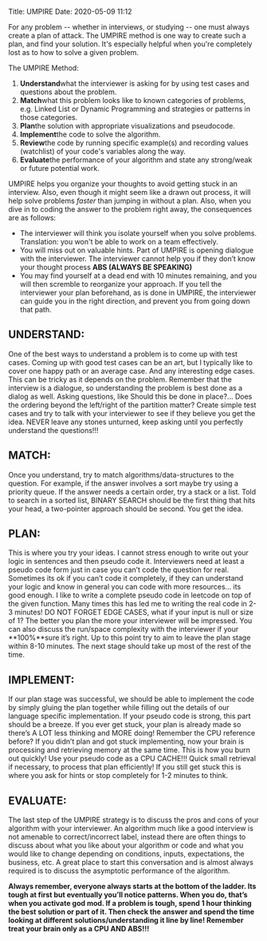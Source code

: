 Title: UMPIRE
Date: 2020-05-09 11:12


For any problem -- whether in interviews, or studying -- one must always create a plan of attack. The UMPIRE method is one way to create such a plan, and find your solution. It's especially helpful when you're completely lost as to how to solve a given problem. 

The UMPIRE Method:

1. **Understand**what the interviewer is asking for by using test cases and questions about the problem.
2. **Match**what this problem looks like to known categories of problems, e.g. Linked List or Dynamic Programming and strategies or patterns in those categories.
3. **Plan**the solution with appropriate visualizations and pseudocode.
4. **Implement**the code to solve the algorithm.
5. **Review**the code by running specific example(s) and recording values (watchlist) of your code's variables along the way.
6. **Evaluate**the performance of your algorithm and state any strong/weak or future potential work.

UMPIRE helps you organize your thoughts to avoid getting stuck in an interview. Also, even though it might seem like a drawn out process, it will help solve problems *faster* than jumping in without a plan. Also, when you dive in to coding the answer to the problem right away, the consequences are as follows: 

* The interviewer will think you isolate yourself when you solve problems. Translation: you won't be able to work on a team effectively. 
* You will miss out on valuable hints. Part of UMPIRE is opening dialogue with the interviewer. The interviewer cannot help you if they don’t know your thought process **ABS (ALWAYS BE SPEAKING)**
* You may find yourself at a dead end with 10 minutes remaining, and you will then scremble to reorganize your approach. If you tell the interviewer your plan beforehand, as is done in UMPIRE, the interviewer can guide you in the right direction, and prevent you from going down that path.

## UNDERSTAND:

One of the best ways to understand a problem is to come up with test cases. Coming up with good test cases can be an art, but I typically like to cover one happy path or an average case. And any interesting edge cases. This can be tricky as it depends on the problem. Remember that the interview is a dialogue, so understanding the problem is best done as a dialog as well. Asking questions, like Should this be done in place?... Does the ordering beyond the left/right of the partition matter? Create simple test cases and try to talk with your interviewer to see if they believe you get the idea. NEVER leave any stones unturned, keep asking until you perfectly understand the questions!!!

## MATCH:

Once you understand, try to match algorithms/data-structures to the question. For example, if the answer involves a sort maybe try using a priority queue. If the answer needs a certain order, try a stack or a list. Told to search in a sorted list, BINARY SEARCH should be the first thing that hits your head, a two-pointer approach should be second. You get the idea.

## PLAN:

This is where you try your ideas. I cannot stress enough to write out your logic in sentences and then pseudo code it. Interviewers need at least a pseudo code form just in case you can’t code the question for real. Sometimes its ok if you can’t code it completely, if they can understand your logic and know in general you can code with more resources… its good enough. I like to write a complete pseudo code in leetcode on top of the given function. Many times this has led me to writing the real code in 2-3 minutes! DO NOT FORGET EDGE CASES, what if your input is null or size of 1? The better you plan the more your interviewer will be impressed. You can also discuss the run/space complexity with the interviewer if your **100%**sure it’s right. Up to this point try to aim to leave the plan stage within 8-10 minutes. The next stage should take up most of the rest of the time.

## IMPLEMENT:

If our plan stage was successful, we should be able to implement the code by simply gluing the plan together while filling out the details of our language specific implementation. If your pseudo code is strong, this part should be a breeze. If you ever get stuck, your plan is already made so there’s A LOT less thinking and MORE doing! Remember the CPU reference before? If you didn’t plan and got stuck implementing, now your brain is processing and retrieving memory at the same time. This is how you burn out quickly! Use your pseudo code as a CPU CACHE!!! Quick small retrieval if necessary, to process that plan efficiently! If you still get stuck this is where you ask for hints or stop completely for 1-2 minutes to think. 

## EVALUATE:

The last step of the UMPIRE strategy is to discuss the pros and cons of your algorithm with your interviewer. An algorithm much like a good interview is not amenable to correct/incorrect label, instead there are often things to discuss about what you like about your algorithm or code and what you would like to change depending on conditions, inputs, expectations, the business, etc. A great place to start this conversation and is almost always required is to discuss the asymptotic performance of the algorithm.

**Always remember, everyone always starts at the bottom of the ladder. Its tough at first but eventually you’ll notice patterns. When you do, that’s when you activate god mod. If a problem is tough, spend 1 hour thinking the best solution or part of it. Then check the answer and spend the time looking at different solutions/understanding it line by line! Remember treat your brain only as a CPU AND ABS!!!**